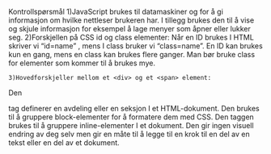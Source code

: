 Kontrollspørsmål
	1)JavaScript brukes til datamaskiner og for å gi informasjon om hvilke nettleser brukeren har. I tillegg brukes den til å vise og skjule informasjon for eksempel å lage menyer som åpner eller lukker seg. 
	2)Forskjellen på CSS id og class elementer: 
Når en ID brukes I HTML skriver vi “id=name” , mens I class bruker vi “class=name”. 
En ID kan brukes kun en gang, mens en class kan brukes flere ganger. Man bør bruke class for elementer som kommer til å brukes mye. 
		
	3)Hovedforskjeller mellom et <div> og et <span> element: 
Den <div> tag definerer en avdeling eller en seksjon I et HTML-dokument. Den brukes til å gruppere block-elementer for å formatere dem med CSS. 
Den <span> taggen brukes til å gruppere inline-elementer I et dokument. Den gir ingen visuell endring av deg selv men gir en måte til å legge til en krok til en del av en tekst eller en del av et dokument. 
